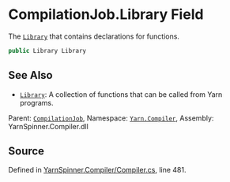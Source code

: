 # CompilationJob.Library Field

The [`Library`](/api/csharp/yarn.compiler/compilationjob.library.md) that contains declarations for
functions.


```csharp
public Library Library
```



## See Also
* [`Library`](/api/csharp/yarn/library.md): 
A collection of functions that can be called from Yarn programs.

<div class="class-metadata">

Parent: [`CompilationJob`](/api/csharp/yarn.compiler/compilationjob.md), Namespace: [`Yarn.Compiler`](/api/csharp/yarn.compiler/README.md), Assembly: YarnSpinner.Compiler.dll
</div>

## Source
Defined in [YarnSpinner.Compiler/Compiler.cs](https://github.com/YarnSpinnerTool/YarnSpinner//blob/develop/YarnSpinner.Compiler/Compiler.cs#L481), line 481.
